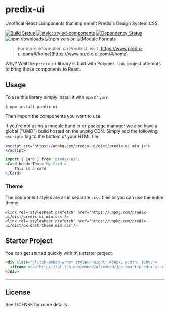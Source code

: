 # predix-ui
Unoffical React components that implement Predix's Design System CSS.

[![Build Status](https://travis-ci.org/jonniespratley/predix-ui.svg?branch=develop)](https://travis-ci.org/jonniespratley/predix-ui) [![style: styled-components](https://img.shields.io/badge/style-%F0%9F%92%85%20styled--components-orange.svg?colorB=daa357&colorA=db748e)](https://github.com/styled-components/styled-components) [![Dependency Status](https://img.shields.io/david/jonniespratley/predix-ui.svg)](https://david-dm.org/jonniespratley/predix-ui)
[![npm downloads](https://img.shields.io/npm/dm/predix-ui.svg)]() [![npm version](https://img.shields.io/npm/v/predix-ui.svg)]() [![Module Formats](https://img.shields.io/badge/module%20formats-umd%2C%20cjs%2C%20esm-green.svg)]()

> For more information on Predix UI visit [https://www.predix-ui.com/#/home](https://www.predix-ui.com/#/home)

Why? Well the `predix-ui` library is built with Polymer. This project attempts to bring those components to React.


## Usage
To use this library simply install it with `npm` or `yarn`:

```code
$ npm install predix-ui
```

Then import the components you want to use.

If you're not using a module bundler or package manager we also have a global ("UMD") build hosted on the unpkg CDN. Simply add the following `<script>` tag to the bottom of your HTML file:

```code
<script src="https://unpkg.com/predix-ui/dist/predix-ui.min.js"></script>
```

```js
import { Card } from 'predix-ui';                  
<Card headerText='My Card'>
    This is a card
</Card>
```

### Theme
The component styles are all in separate `.css` files or you can use the entire theme.

```code
<link rel='stylesheet prefetch' href='https://unpkg.com/predix-ui/dist/predix-ui.min.css'/>
<link rel='stylesheet prefetch' href='https://unpkg.com/predix-ui/dist/px-dark-theme.min.css'/>
```



## Starter Project
You can get started quickly with this starter project.

```html
<div class="glitch-embed-wrap" style="height: 450px; width: 100%;">
  <iframe src="https://glitch.com/embed/#!/embed/jps-react-predix-ui-starter?path=src/components/App/index.js&previewSize=100" alt="jps-react-predix-ui-starter on glitch" style="height: 100%; width: 100%; border: 0;"></iframe>
</div>
```




---

## License
See LICENSE for more details.
